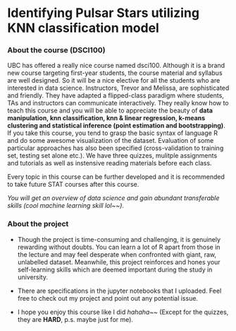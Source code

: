 # Identifying Pulsar Stars utilizing KNN classification model

### About the course (DSCI100)

UBC has offered a really nice course named dsci100. Although it is a brand new course targeting first-year students, the course material and syllabus are well designed. So it will
be a nice elective for all the students who are interested in data science. Instructors, Trevor and Melissa, are sophisticated and friendly. They have adapted a flipped-class
paradigm where students, TAs and instructors can communicate interactively. They really know how to teach this course and you will be able to appreciate the beauty of **data 
manipulation, knn classification, knn & linear regression, k-means clustering and statistical inference (point estimation and bootstrapping)**. If you take this course, you tend
to grasp the basic syntax of language R and do some awesome visualization of the dataset. Evaluation of some particular approaches has also been specified (cross-validation to 
training set, testing set alone etc.). We have three quizzes, mulitple assignments and tutorials as well as instensive reading materials before each class.

Every topic in this course can be further developed and it is recommended to take future STAT courses after this course. 

*You will get an overview of data science and gain abundant transferable skills (cool machine learning skill lol~~)*.

### About the project

- Though the project is time-consuming and challenging, it is genuinely rewarding without doubts. You can learn a lot of R apart from those in the lecture and may feel desperate
when confronted with giant, raw, unlabelled dataset. Meanwhile, this project reinforces and hones your self-learning skills which are deemed important during the study in university. 

- There are specifications in the jupyter notebooks that I uploaded. Feel free to check out my project and point out any potential issue.
-  I hope you enjoy this course like I did *hahaha~~* (Except for the quizzes, they are **HARD**, p.s. maybe just for me).
